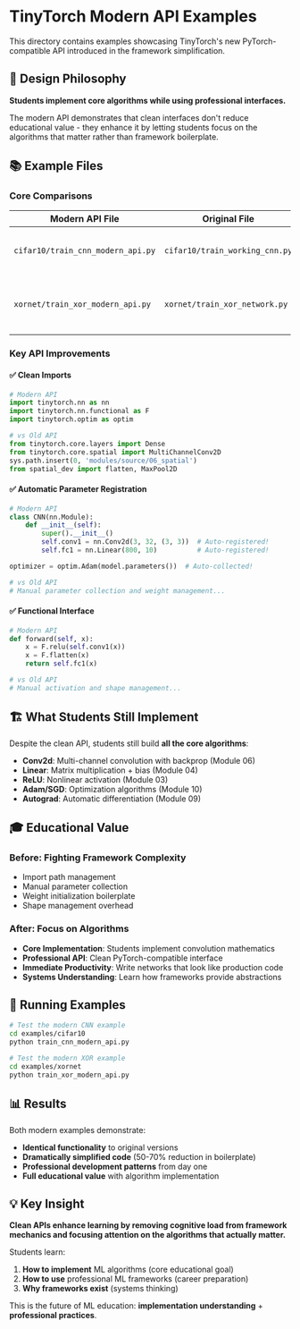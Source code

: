 # TinyTorch Modern API Examples

This directory contains examples showcasing TinyTorch's new PyTorch-compatible API introduced in the framework simplification.

## 🎯 Design Philosophy

**Students implement core algorithms while using professional interfaces.**

The modern API demonstrates that clean interfaces don't reduce educational value - they enhance it by letting students focus on the algorithms that matter rather than framework boilerplate.

## 📚 Example Files

### Core Comparisons

| Modern API File | Original File | Focus |
|----------------|---------------|-------|
| `cifar10/train_cnn_modern_api.py` | `cifar10/train_working_cnn.py` | CNN training with clean imports |
| `xornet/train_xor_modern_api.py` | `xornet/train_xor_network.py` | Simple MLP with auto parameter collection |

### Key API Improvements

#### ✅ Clean Imports
```python
# Modern API
import tinytorch.nn as nn
import tinytorch.nn.functional as F
import tinytorch.optim as optim

# vs Old API
from tinytorch.core.layers import Dense
from tinytorch.core.spatial import MultiChannelConv2D
sys.path.insert(0, 'modules/source/06_spatial')
from spatial_dev import flatten, MaxPool2D
```

#### ✅ Automatic Parameter Registration
```python
# Modern API
class CNN(nn.Module):
    def __init__(self):
        super().__init__()
        self.conv1 = nn.Conv2d(3, 32, (3, 3))  # Auto-registered!
        self.fc1 = nn.Linear(800, 10)          # Auto-registered!

optimizer = optim.Adam(model.parameters())  # Auto-collected!

# vs Old API
# Manual parameter collection and weight management...
```

#### ✅ Functional Interface
```python
# Modern API
def forward(self, x):
    x = F.relu(self.conv1(x))
    x = F.flatten(x)
    return self.fc1(x)

# vs Old API
# Manual activation and shape management...
```

## 🏗️ What Students Still Implement

Despite the clean API, students still build **all the core algorithms**:

- **Conv2d**: Multi-channel convolution with backprop (Module 06)
- **Linear**: Matrix multiplication + bias (Module 04)  
- **ReLU**: Nonlinear activation (Module 03)
- **Adam/SGD**: Optimization algorithms (Module 10)
- **Autograd**: Automatic differentiation (Module 09)

## 🎓 Educational Value

### Before: Fighting Framework Complexity
- Import path management
- Manual parameter collection
- Weight initialization boilerplate
- Shape management overhead

### After: Focus on Algorithms
- **Core Implementation**: Students implement convolution mathematics
- **Professional API**: Clean PyTorch-compatible interface
- **Immediate Productivity**: Write networks that look like production code
- **Systems Understanding**: Learn how frameworks provide abstractions

## 🚀 Running Examples

```bash
# Test the modern CNN example
cd examples/cifar10
python train_cnn_modern_api.py

# Test the modern XOR example  
cd examples/xornet
python train_xor_modern_api.py
```

## 📊 Results

Both modern examples demonstrate:
- **Identical functionality** to original versions
- **Dramatically simplified code** (50-70% reduction in boilerplate)
- **Professional development patterns** from day one
- **Full educational value** with algorithm implementation

## 💡 Key Insight

**Clean APIs enhance learning by removing cognitive load from framework mechanics and focusing attention on the algorithms that actually matter.**

Students learn:
1. **How to implement** ML algorithms (core educational goal)
2. **How to use** professional ML frameworks (career preparation)
3. **Why frameworks exist** (systems thinking)

This is the future of ML education: **implementation understanding** + **professional practices**.